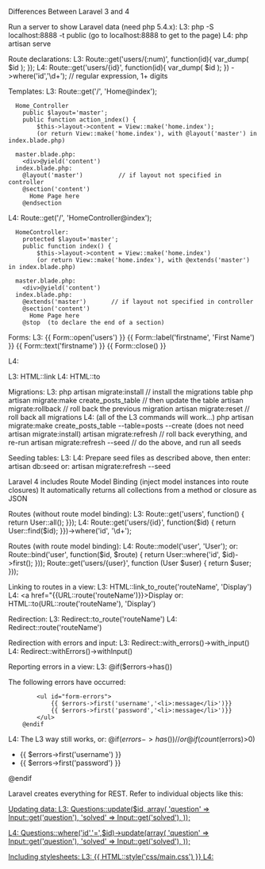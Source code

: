 Differences Between Laravel 3 and 4

Run a server to show Laravel data (need php 5.4.x):
  L3: php -S localhost:8888 -t public     (go to localhost:8888 to get to the page)
  L4: php artisan serve
 
Route declarations:
  L3: Route::get('users/(:num)', function(id){ var_dump( $id ); });
  L4: Route::get('users/{id}', function(id){ var_dump( $id ); })
            ->where('id','\d+');        // regular expression, 1+ digits
 
Templates:
  L3: Route::get('/', 'Home@index');
 
      Home_Controller
        public $layout='master';
        public function action_index() {
            $this->layout->content = View::make('home.index');
            (or return View::make('home.index'), with @layout('master') in index.blade.php)
   
      master.blade.php:
        <div>@yield('content')
      index.blade.php:
        @layout('master')          // if layout not specified in controller
        @section('content')
          Home Page here
        @endsection
 
  L4: Route::get('/', 'HomeController@index');
 
      HomeController:
        protected $layout='master';
        public function index() {
            $this->layout->content = View::make('home.index')
            (or return View::make('home.index'), with @extends('master') in index.blade.php)
   
      master.blade.php:
        <div>@yield('content')
      index.blade.php:
        @extends('master')       // if layout not specified in controller
        @section('content')
          Home Page here
        @stop  (to declare the end of a section)
   
Forms:
  L3:   {{ Form::open('users') }}
            {{ Form::label('firstname', 'First Name') }}
            {{ Form::text('firstname') }}
        {{ Form::close() }}
 
  L4:   <currently unavailable>
 
  L3:  HTML::link
  L4:  HTML::to
  
Migrations:
  L3:
      php artisan migrate:install                         // install the migrations table
      php artisan migrate:make create_posts_table         // then update the table
      artisan migrate:rollback                            // roll back the previous migration
      artisan migrate:reset                               // roll back all migrations
  L4: (all of the L3 commands will work...)
      php artisan migrate:make create_posts_table --table=posts --create
        (does not need artisan migrate:install)
      artisan migrate:refresh                       // roll back everything, and re-run
      artisan migrate:refresh --seed                // do the above, and run all seeds

Seeding tables:
  L3: <does not have that functionality>
  L4: Prepare seed files as described above, then enter:
        artisan db:seed
      or:
        artisan migrate:refresh --seed
 

Laravel 4 includes Route Model Binding (inject model instances into route closures)
It automatically returns all collections from a method or closure as JSON

Routes (without route model binding): 
  L3:   Route::get('users', function() { return User::all(); }});
  L4:   Route::get('users/{id}', function($id) { return User::find($id); }})->where('id', '\d+');

Routes (with route model binding):
  L4:   Route::model('user', 'User');
  or:   Route::bind('user', function($id, $route) { return User::where('id', $id)->first(); }));
        Route::get('users/{user}', function (User $user) { return $user; }));
 
Linking to routes in a view: 
  L3:   HTML::link_to_route('routeName', 'Display')
  L4:   <a href="{{URL::route('routeName')}}>Display</a>
  or:   HTML::to(URL::route('routeName'), 'Display')

Redirection:
  L3:   Redirect::to_route('routeName')
  L4:   Redirect::route('routeName')

Redirection with errors and input:
  L3:   Redirect::with_errors()->with_input()
  L4:   Redirect::withErrors()->withInput()
 
Reporting errors in a view:
  L3:   @if($errors->has())
            <p>The following errors have occurred:</p>
     
            <ul id="form-errors">
                {{ $errors->first('username','<li>:message</li>')}}
                {{ $errors->first('password','<li>:message</li>')}}
            </ul>
        @endif
 
  L4:   The L3 way still works, or:
        @if($errors->has())                    // or @if(count($errors)>0)
            <ul id="form-errors">
                <li>{{ $errors->first('username') }}</li>
                <li>{{ $errors->first('password') }}</li>
           </ul>
        @endif
 
Laravel creates everything for REST. Refer to individual objects like this:
  <a href="{{ route('questions.show', ['questions'=>$question->id]) }}">
 
Updating data: 
  L3:   Questions::update($id, array(
            'question' => Input::get('question'),
            'solved' => Input::get('solved'),
        ));
 
  L4:   Questions::where('id','=',$id)->update(array(
            'question' => Input::get('question'),
            'solved' => Input::get('solved'),
        ));
 

Including stylesheets: 
  L3:   {{ HTML::style('css/main.css') }}
  L4:   <link href="{{route('home')}}/css/main.css" media="all" type="text/css" rel="stylesheet">

